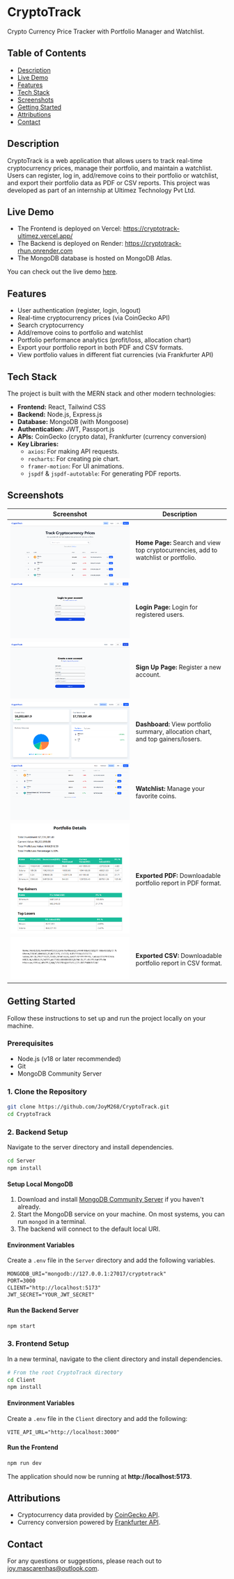 # CryptoTrack

Crypto Currency Price Tracker with Portfolio Manager and Watchlist.


## Table of Contents
-   [Description](#description)
-   [Live Demo](#live-demo)
-   [Features](#features)
-   [Tech Stack](#tech-stack)
-   [Screenshots](#screenshots)
-   [Getting Started](#getting-started)
-   [Attributions](#attributions)
-   [Contact](#contact)


## Description

CryptoTrack is a web application that allows users to track real-time cryptocurrency prices, manage their portfolio, and maintain a watchlist. Users can register, log in, add/remove coins to their portfolio or watchlist, and export their portfolio data as PDF or CSV reports. This project was developed as part of an internship at Ultimez Technology Pvt Ltd.


## Live Demo

-   The Frontend is deployed on Vercel:
    https://cryptotrack-ultimez.vercel.app/
-   The Backend is deployed on Render:
    https://cryptotrack-rhun.onrender.com
-   The MongoDB database is hosted on MongoDB Atlas.

You can check out the live demo [here](https://cryptotrack-ultimez.vercel.app/).

## Features

-   User authentication (register, login, logout)
-   Real-time cryptocurrency prices (via CoinGecko API)
-   Search cryptocurrency
-   Add/remove coins to portfolio and watchlist
-   Portfolio performance analytics (profit/loss, allocation chart)
-   Export your portfolio report in both PDF and CSV formats.
-   View portfolio values in different fiat currencies (via Frankfurter API)


## Tech Stack
The project is built with the MERN stack and other modern technologies:
-   **Frontend:** React, Tailwind CSS
-   **Backend:** Node.js, Express.js
-   **Database:** MongoDB (with Mongoose)
-   **Authentication:** JWT, Passport.js
-   **APIs:** CoinGecko (crypto data), Frankfurter (currency conversion)
-   **Key Libraries:**
    -   `axios`: For making API requests.
    -   `recharts`: For creating pie chart.
    -   `framer-motion`: For UI animations.
    -   `jspdf` & `jspdf-autotable`: For generating PDF reports.

 
## Screenshots

| Screenshot                           | Description                                                                         |
| ------------------------------------ | ----------------------------------------------------------------------------------- |
| ![Home Page](./images/home.png)      | **Home Page:** Search and view top cryptocurrencies, add to watchlist or portfolio. |
| ![Login Page](./images/login.png)    | **Login Page:** Login for registered users.                                         |
| ![Sign Up Page](./images/signup.png) | **Sign Up Page:** Register a new account.                                           |
| ![Dashboard](./images/dashboard.png) | **Dashboard:** View portfolio summary, allocation chart, and top gainers/losers.    |
| ![Watchlist](./images/watchlist.png) | **Watchlist:** Manage your favorite coins.                                          |
| ![Exported PDF](./images/pdf.png)    | **Exported PDF:** Downloadable portfolio report in PDF format.                      |
| ![Exported CSV](./images/csv.png)    | **Exported CSV:** Downloadable portfolio report in CSV format.                      |


## Getting Started

Follow these instructions to set up and run the project locally on your machine.

### Prerequisites

-   Node.js (v18 or later recommended)
-   Git
-   MongoDB Community Server

### 1. Clone the Repository

```bash
git clone https://github.com/JoyM268/CryptoTrack.git
cd CryptoTrack
```

### 2. Backend Setup

Navigate to the server directory and install dependencies.

```bash
cd Server
npm install
```

#### Setup Local MongoDB

1.  Download and install [MongoDB Community Server](https://www.mongodb.com/try/download/community) if you haven't already.
2.  Start the MongoDB service on your machine. On most systems, you can run `mongod` in a terminal.
3.  The backend will connect to the default local URI.

#### Environment Variables

Create a `.env` file in the `Server` directory and add the following variables.

```env
MONGODB_URI="mongodb://127.0.0.1:27017/cryptotrack"
PORT=3000
CLIENT="http://localhost:5173"
JWT_SECRET="YOUR_JWT_SECRET"
```

#### Run the Backend Server

```bash
npm start
```


### 3. Frontend Setup

In a new terminal, navigate to the client directory and install dependencies.

```bash
# From the root CryptoTrack directory
cd Client
npm install
```

#### Environment Variables

Create a `.env` file in the `Client` directory and add the following:

```env
VITE_API_URL="http://localhost:3000"
```

#### Run the Frontend

```bash
npm run dev
```

The application should now be running at **http://localhost:5173**.


## Attributions

-   Cryptocurrency data provided by [CoinGecko API](https://www.coingecko.com/en/api).
-   Currency conversion powered by [Frankfurter API](https://www.frankfurter.app/).


## Contact

For any questions or suggestions, please reach out to [joy.mascarenhas@outlook.com](mailto:joy.mascarenhas@outlook.com).
